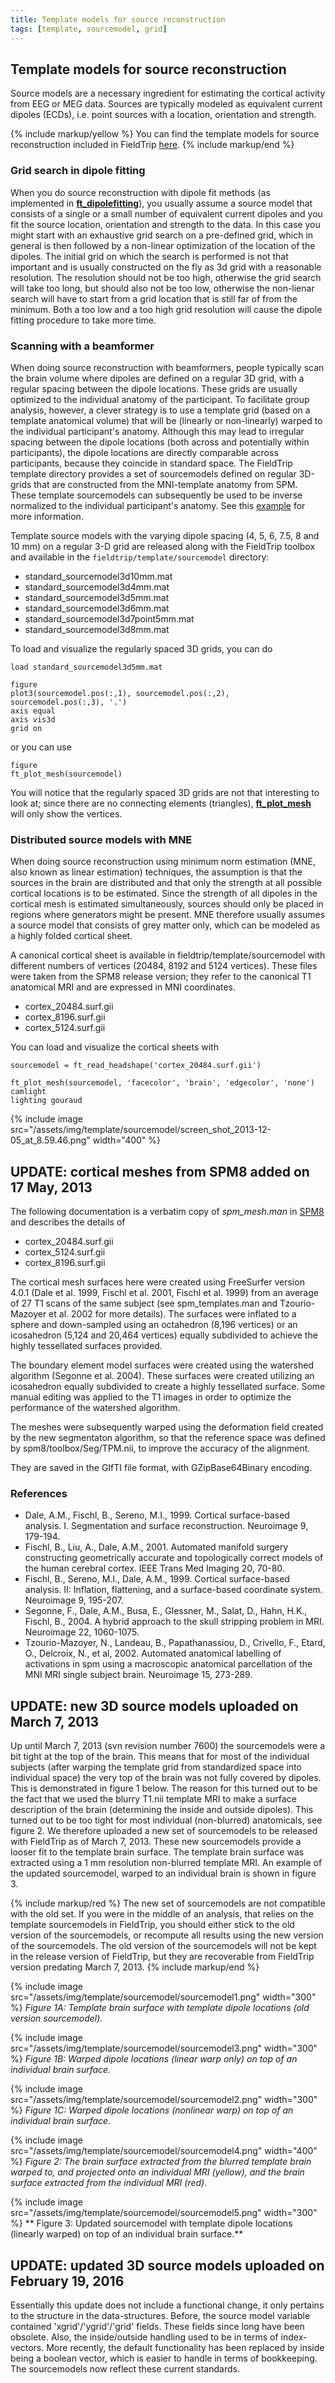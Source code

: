 ```yaml
---
title: Template models for source reconstruction
tags: [template, sourcemodel, grid]
---
```


## Template models for source reconstruction

Source models are a necessary ingredient for estimating the cortical activity from EEG or MEG data. Sources are typically modeled as equivalent current dipoles (ECDs), i.e. point sources with a location, orientation and strength.

{% include markup/yellow %}
You can find the template models for source reconstruction included in FieldTrip [here](https://github.com/fieldtrip/fieldtrip/tree/master/template/sourcemodel).
{% include markup/end %}

### Grid search in dipole fitting

When you do source reconstruction with dipole fit methods (as implemented in **[ft_dipolefitting](/reference/ft_dipolefitting)**), you usually assume a source model that consists of a single or a small number of equivalent current dipoles and you fit the source location, orientation and strength to the data. In this case you might start with an exhaustive grid search on a pre-defined grid, which in general is then followed by a non-linear optimization of the location of the dipoles. The initial grid on which the search is performed is not that important and is usually constructed on the fly as 3d grid with a reasonable resolution. The resolution should not be too high, otherwise the grid search will take too long, but should also not be too low, otherwise the non-lienar search will have to start from a grid location that is still far of from the minimum. Both a too low and a too high grid resolution will cause the dipole fitting procedure to take more time.

### Scanning with a beamformer

When doing source reconstruction with beamformers, people typically scan the brain volume where dipoles are defined on a regular 3D grid, with a regular spacing between the dipole locations. These grids are usually optimized to the individual anatomy of the participant. To facilitate group analysis, however, a clever strategy is to use a template grid (based on a template anatomical volume) that will be (linearly or non-linearly) warped to the individual participant's anatomy. Although this may lead to irregular spacing between the dipole locations (both across and potentially within participants), the dipole locations are directly comparable across participants, because they coincide in standard space.
The FieldTrip template directory provides a set of sourcemodels defined on regular 3D-grids that are constructed from the MNI-template anatomy from SPM. These template sourcemodels can subsequently be used to be inverse normalized to the individual participant's anatomy. See this [example](/example/sourcemodel_aligned2mni) for more information.

Template source models with the varying dipole spacing (4, 5, 6, 7.5, 8 and 10 mm) on a regular 3-D grid are released along with the FieldTrip toolbox and available in the `fieldtrip/template/sourcemodel` directory:

- standard_sourcemodel3d10mm.mat
- standard_sourcemodel3d4mm.mat
- standard_sourcemodel3d5mm.mat
- standard_sourcemodel3d6mm.mat
- standard_sourcemodel3d7point5mm.mat
- standard_sourcemodel3d8mm.mat

To load and visualize the regularly spaced 3D grids, you can do

    load standard_sourcemodel3d5mm.mat

    figure
    plot3(sourcemodel.pos(:,1), sourcemodel.pos(:,2), sourcemodel.pos(:,3), '.')
    axis equal
    axis vis3d
    grid on

or you can use

    figure
    ft_plot_mesh(sourcemodel)

You will notice that the regularly spaced 3D grids are not that interesting to look at; since there are no connecting elements (triangles), **[ft_plot_mesh](/reference/plotting/ft_plot_mesh)** will only show the vertices.

### Distributed source models with MNE

When doing source reconstruction using minimum norm estimation (MNE, also known as linear estimation) techniques, the assumption is that the sources in the brain are distributed and that only the strength at all possible cortical locations is to be estimated. Since the strength of all dipoles in the cortical mesh is estimated simultaneously, sources should only be placed in regions where generators might be present. MNE therefore usually assumes a source model that consists of grey matter only, which can be modeled as a highly folded cortical sheet.

A canonical cortical sheet is available in fieldtrip/template/sourcemodel with different numbers of vertices (20484, 8192 and 5124 vertices). These files were taken from the SPM8 release version; they refer to the canonical T1 anatomical MRI and are expressed in MNI coordinates.

- cortex_20484.surf.gii
- cortex_8196.surf.gii
- cortex_5124.surf.gii

You can load and visualize the cortical sheets with

    sourcemodel = ft_read_headshape('cortex_20484.surf.gii')

    ft_plot_mesh(sourcemodel, 'facecolor', 'brain', 'edgecolor', 'none')
    camlight
    lighting gouraud

{% include image src="/assets/img/template/sourcemodel/screen_shot_2013-12-05_at_8.59.46.png" width="400" %}

## UPDATE: cortical meshes from SPM8 added on 17 May, 2013

The following documentation is a verbatim copy of _spm_mesh.man_ in [SPM8](http://www.fil.ion.ucl.ac.uk/spm) and describes the details of

- cortex_20484.surf.gii
- cortex_5124.surf.gii
- cortex_8196.surf.gii

The cortical mesh surfaces here were created using FreeSurfer version
4.0.1 (Dale et al. 1999, Fischl et al. 2001, Fischl et al. 1999) from
an average of 27 T1 scans of the same subject (see spm_templates.man and
Tzourio-Mazoyer et al. 2002 for more details).
The surfaces were inflated to a sphere and down-sampled using an
octahedron (8,196 vertices) or an icosahedron (5,124 and 20,464 vertices)
equally subdivided to achieve the highly tessellated surfaces provided.

The boundary element model surfaces were created using the watershed
algorithm (Segonne et al. 2004). These surfaces were created
utilizing an icosahedron equally subdivided to create a highly
tessellated surface. Some manual editing was applied to the T1 images
in order to optimize the performance of the watershed algorithm.

The meshes were subsequently warped using the deformation field created
by the new segmentaton algorithm, so that the reference space was defined
by spm8/toolbox/Seg/TPM.nii, to improve the accuracy of the alignment.

They are saved in the GIfTI file format, with GZipBase64Binary encoding.

### References

- Dale, A.M., Fischl, B., Sereno, M.I., 1999. Cortical surface-based
  analysis. I. Segmentation and surface reconstruction. Neuroimage 9,
  179-194.
- Fischl, B., Liu, A., Dale, A.M., 2001. Automated manifold surgery
  constructing geometrically accurate and topologically correct models
  of the human cerebral cortex. IEEE Trans Med Imaging 20, 70-80.
- Fischl, B., Sereno, M.I., Dale, A.M., 1999. Cortical surface-based
  analysis. II: Inflation, flattening, and a surface-based coordinate
  system. Neuroimage 9, 195-207.
- Segonne, F., Dale, A.M., Busa, E., Glessner, M., Salat, D., Hahn,
  H.K., Fischl, B., 2004. A hybrid approach to the skull stripping
  problem in MRI. Neuroimage 22, 1060-1075.
- Tzourio-Mazoyer, N., Landeau, B., Papathanassiou, D., Crivello, F.,
  Etard, O., Delcroix, N., et al, 2002. Automated anatomical labelling of
  activations in spm using a macroscopic anatomical parcellation of the MNI
  MRI single subject brain. Neuroimage 15, 273-289.

## UPDATE: new 3D source models uploaded on March 7, 2013

Up until March 7, 2013 (svn revision number 7600) the sourcemodels were a bit tight at the top of the brain. This means that for most of the individual subjects (after warping the template grid from standardized space into individual space) the very top of the brain was not fully covered by dipoles. This is demonstrated in figure 1 below. The reason for this turned out to be the fact that we used the blurry T1.nii template MRI to make a surface description of the brain (determining the inside and outside dipoles). This turned out to be too tight for most individual (non-blurred) anatomicals, see figure 2. We therefore uploaded a new set of sourcemodels to be released with FieldTrip as of March 7, 2013. These new sourcemodels provide a looser fit to the template brain surface. The template brain surface was extracted using a 1 mm resolution non-blurred template MRI. An example of the updated sourcemodel, warped to an individual brain is shown in figure 3.

{% include markup/red %}
The new set of sourcemodels are not compatible with the old set. If you were in the middle of an analysis, that relies on the template sourcemodels in FieldTrip, you should either stick to the old version of the sourcemodels, or recompute all results using the new version of the sourcemodels. The old version of the sourcemodels will not be kept in the release version of FieldTrip, but they are recoverable from FieldTrip version predating March 7, 2013.
{% include markup/end %}

{% include image src="/assets/img/template/sourcemodel/sourcemodel1.png" width="300" %}
_Figure 1A: Template brain surface with template dipole locations (old version sourcemodel)._

{% include image src="/assets/img/template/sourcemodel/sourcemodel3.png" width="300" %}
_Figure 1B: Warped dipole locations (linear warp only) on top of an individual brain surface._

{% include image src="/assets/img/template/sourcemodel/sourcemodel2.png" width="300" %}
_Figure 1C: Warped dipole locations (nonlinear warp) on top of an individual brain surface._

{% include image src="/assets/img/template/sourcemodel/sourcemodel4.png" width="400" %}
_Figure 2: The brain surface extracted from the blurred template brain warped to, and projected onto an individual MRI (yellow), and the brain surface extracted from the individual MRI (red)._

{% include image src="/assets/img/template/sourcemodel/sourcemodel5.png" width="300" %}
** Figure 3: Updated sourcemodel with template dipole locations (linearly warped) on top of an individual brain surface.**

## UPDATE: updated 3D source models uploaded on February 19, 2016

Essentially this update does not include a functional change, it only pertains to the structure in the data-structures. Before, the source model variable contained 'xgrid'/'ygrid'/'grid' fields. These fields since long have been obsolete. Also, the inside/outside handling used to be in terms of index-vectors. More recently, the default functionality has been replaced by inside being a boolean vector, which is easier to handle in terms of bookkeeping. The sourcemodels now reflect these current standards.
